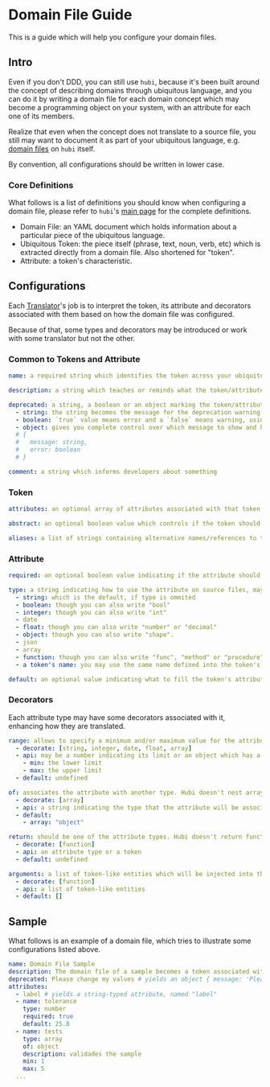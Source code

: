 # Domain File Guide

This is a guide which will help you configure your domain files.

## Intro

Even if you don't DDD, you can still use `hubi`, because it's been built around the concept of describing domains through ubiquitous language, and you can do it by writing a domain file for each domain concept which may become a programming object on your system, with an attribute for each one of its members.

Realize that even when the concept does not translate to a source file, you still may want to document it as part of your ubiquitous language, e.g. [domain files](https://mvcds.github.io/hubi/#domain-file) on `hubi` itself.

By convention, all configurations should be written in lower case.

### Core Definitions

What follows is a list of definitions you should know when configuring a domain file, please refer to `hubi`'s [main page](https://mvcds.github.io/hubi) for the complete definitions.

 - Domain File: an YAML document which holds information about a particular piece of the ubiquitous language.
 - Ubiquitous Token: the piece itself (phrase, text, noun, verb, etc) which is extracted directly from a domain file. Also shortened for "token".
 - Attribute: a token's characteristic.

## Configurations

Each [Translator](https://mvcds.github.io/hubi/#translator)'s job is to interpret the token, its attribute and decorators associated with them based on how the domain file was configured.

Because of that, some types and decorators may be introduced or work with some translator but not the other.

### Common to Tokens and Attribute

```yaml
name: a required string which identifies the token across your ubiquitous language (must be unique) or an attribute relatively to its token

description: a string which teaches or reminds what the token/attribute is about. For tokens, it is required.

deprecated: a string, a boolean or an object marking the token/attribute as deprecated. Totally optional.
  - string: the string becomes the message for the deprecation warning
  - boolean: `true` value means error and a `false` means warning, using a default message
  - object: gives you complete control over which message to show and how to exhibit it (error or warning?)
  # {
  #   message: string,
  #   error: boolean
  # }

comment: a string which informs developers about something
```

### Token

```yaml
attributes: an optional array of attributes associated with that token. If ommited, an empty array is used instead.

abstract: an optional boolean value which controls if the token should be generated.

aliases: a list of strings containing alternative names/references to the token.
```

### Attribute

```yaml
required: an optional boolean value indicating if the attribute should be always present on the token, defaults to false

type: a string indicating how to use the attribute on source files, may be one of the following
  - string: which is the default, if type is ommited
  - boolean: though you can also write "bool"
  - integer: though you can also write "int"
  - date
  - float: though you can also write "number" or "decimal"
  - object: though you can also write "shape".
  - json
  - array
  - function: though you can also write "func", "method" or "procedure"
  - a token's name: you may use the same name defined into the token's domain file which may not exist yet, or the normalized name (lowercase kebab) - refered as "token" type, hereafter

default: an optional value indicating what to fill the token's attribute with, when the value is not defined
```

### Decorators

Each attribute type may have some decorators associated with it, enhancing how they are translated.

```yaml
range: allows to specify a minimum and/or maximum value for the attribute.
  - decorate: [string, integer, date, float, array]
  - api: may be a number indicating its limit or an object which has a numberical limit property
    - min: the lower limit
    - max: the upper limit
  - default: undefined

of: associates the attribute with another type. Hubi doesn't nest arrays yet.
  - decorate: [array]
  - api: a string indicating the type that the attribute will be associated with.
  - default:
    - array: "object"

return: should be one of the attribute types. Hubi doesn't return functions yet.
  - decorate: [function]
  - api: an attribute type or a token
  - default: undefined

arguments: a list of token-like entities which will be injected into the function. Hubi doesn't accept functions nor arrays as arguments yet.
  - decorate: [function]
  - api: a list of token-like entities
  - default: []
```

## Sample

What follows is an example of a domain file, which tries to illustrate some configurations listed above.

```yaml
name: Domain File Sample
description: The domain file of a sample becomes a token associated with "domain-file-sample"
deprecated: Please change my values # yields an object { message: 'Please change my values', error: false }
attributes:
  - label # yields a string-typed attribute, named "label"
  - name: tolerance
    type: number
    required: true
    default: 25.8
  - name: tests
    type: array
    of: object
    description: validades the sample
    min: 1
    max: 5
  ...
```
